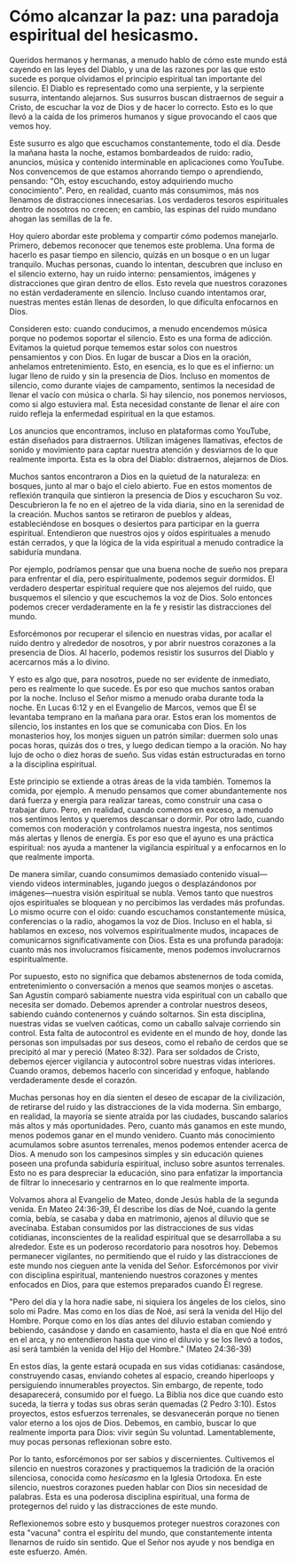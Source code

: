 # Cómo alcanzar la paz: una paradoja espiritual del hesicasmo.  

Queridos hermanos y hermanas, a menudo hablo de cómo este mundo está cayendo en las leyes del Diablo, y una de las razones por las que esto sucede es porque olvidamos el principio espiritual tan importante del silencio. El Diablo es representado como una serpiente, y la serpiente susurra, intentando alejarnos. Sus susurros buscan distraernos de seguir a Cristo, de escuchar la voz de Dios y de hacer lo correcto. Esto es lo que llevó a la caída de los primeros humanos y sigue provocando el caos que vemos hoy.

Este susurro es algo que escuchamos constantemente, todo el día. Desde la mañana hasta la noche, estamos bombardeados de ruido: radio, anuncios, música y contenido interminable en aplicaciones como YouTube. Nos convencemos de que estamos ahorrando tiempo o aprendiendo, pensando: "Oh, estoy escuchando, estoy adquiriendo mucho conocimiento". Pero, en realidad, cuanto más consumimos, más nos llenamos de distracciones innecesarias. Los verdaderos tesoros espirituales dentro de nosotros no crecen; en cambio, las espinas del ruido mundano ahogan las semillas de la fe.

Hoy quiero abordar este problema y compartir cómo podemos manejarlo. Primero, debemos reconocer que tenemos este problema. Una forma de hacerlo es pasar tiempo en silencio, quizás en un bosque o en un lugar tranquilo. Muchas personas, cuando lo intentan, descubren que incluso en el silencio externo, hay un ruido interno: pensamientos, imágenes y distracciones que giran dentro de ellos. Esto revela que nuestros corazones no están verdaderamente en silencio. Incluso cuando intentamos orar, nuestras mentes están llenas de desorden, lo que dificulta enfocarnos en Dios.

Consideren esto: cuando conducimos, a menudo encendemos música porque no podemos soportar el silencio. Esto es una forma de adicción. Evitamos la quietud porque tememos estar solos con nuestros pensamientos y con Dios. En lugar de buscar a Dios en la oración, anhelamos entretenimiento. Esto, en esencia, es lo que es el infierno: un lugar lleno de ruido y sin la presencia de Dios. Incluso en momentos de silencio, como durante viajes de campamento, sentimos la necesidad de llenar el vacío con música o charla. Si hay silencio, nos ponemos nerviosos, como si algo estuviera mal. Esta necesidad constante de llenar el aire con ruido refleja la enfermedad espiritual en la que estamos.

Los anuncios que encontramos, incluso en plataformas como YouTube, están diseñados para distraernos. Utilizan imágenes llamativas, efectos de sonido y movimiento para captar nuestra atención y desviarnos de lo que realmente importa. Esta es la obra del Diablo: distraernos, alejarnos de Dios.

Muchos santos encontraron a Dios en la quietud de la naturaleza: en bosques, junto al mar o bajo el cielo abierto. Fue en estos momentos de reflexión tranquila que sintieron la presencia de Dios y escucharon Su voz. Descubrieron la fe no en el ajetreo de la vida diaria, sino en la serenidad de la creación. Muchos santos se retiraron de pueblos y aldeas, estableciéndose en bosques o desiertos para participar en la guerra espiritual. Entendieron que nuestros ojos y oídos espirituales a menudo están cerrados, y que la lógica de la vida espiritual a menudo contradice la sabiduría mundana.

Por ejemplo, podríamos pensar que una buena noche de sueño nos prepara para enfrentar el día, pero espiritualmente, podemos seguir dormidos. El verdadero despertar espiritual requiere que nos alejemos del ruido, que busquemos el silencio y que escuchemos la voz de Dios. Solo entonces podemos crecer verdaderamente en la fe y resistir las distracciones del mundo.

Esforcémonos por recuperar el silencio en nuestras vidas, por acallar el ruido dentro y alrededor de nosotros, y por abrir nuestros corazones a la presencia de Dios. Al hacerlo, podemos resistir los susurros del Diablo y acercarnos más a lo divino.

Y esto es algo que, para nosotros, puede no ser evidente de inmediato, pero es realmente lo que sucede. Es por eso que muchos santos oraban por la noche. Incluso el Señor mismo a menudo oraba durante toda la noche. En Lucas 6:12 y en el Evangelio de Marcos, vemos que Él se levantaba temprano en la mañana para orar. Estos eran los momentos de silencio, los instantes en los que se comunicaba con Dios. En los monasterios hoy, los monjes siguen un patrón similar: duermen solo unas pocas horas, quizás dos o tres, y luego dedican tiempo a la oración. No hay lujo de ocho o diez horas de sueño. Sus vidas están estructuradas en torno a la disciplina espiritual.

Este principio se extiende a otras áreas de la vida también. Tomemos la comida, por ejemplo. A menudo pensamos que comer abundantemente nos dará fuerza y energía para realizar tareas, como construir una casa o trabajar duro. Pero, en realidad, cuando comemos en exceso, a menudo nos sentimos lentos y queremos descansar o dormir. Por otro lado, cuando comemos con moderación y controlamos nuestra ingesta, nos sentimos más alertas y llenos de energía. Es por eso que el ayuno es una práctica espiritual: nos ayuda a mantener la vigilancia espiritual y a enfocarnos en lo que realmente importa.

De manera similar, cuando consumimos demasiado contenido visual—viendo videos interminables, jugando juegos o desplazándonos por imágenes—nuestra visión espiritual se nubla. Vemos tanto que nuestros ojos espirituales se bloquean y no percibimos las verdades más profundas. Lo mismo ocurre con el oído: cuando escuchamos constantemente música, conferencias o la radio, ahogamos la voz de Dios. Incluso en el habla, si hablamos en exceso, nos volvemos espiritualmente mudos, incapaces de comunicarnos significativamente con Dios. Esta es una profunda paradoja: cuanto más nos involucramos físicamente, menos podemos involucrarnos espiritualmente.

Por supuesto, esto no significa que debamos abstenernos de toda comida, entretenimiento o conversación a menos que seamos monjes o ascetas. San Agustín comparó sabiamente nuestra vida espiritual con un caballo que necesita ser domado. Debemos aprender a controlar nuestros deseos, sabiendo cuándo contenernos y cuándo soltarnos. Sin esta disciplina, nuestras vidas se vuelven caóticas, como un caballo salvaje corriendo sin control. Esta falta de autocontrol es evidente en el mundo de hoy, donde las personas son impulsadas por sus deseos, como el rebaño de cerdos que se precipitó al mar y pereció (Mateo 8:32). Para ser soldados de Cristo, debemos ejercer vigilancia y autocontrol sobre nuestras vidas interiores. Cuando oramos, debemos hacerlo con sinceridad y enfoque, hablando verdaderamente desde el corazón.

Muchas personas hoy en día sienten el deseo de escapar de la civilización, de retirarse del ruido y las distracciones de la vida moderna. Sin embargo, en realidad, la mayoría se siente atraída por las ciudades, buscando salarios más altos y más oportunidades. Pero, cuanto más ganamos en este mundo, menos podemos ganar en el mundo venidero. Cuanto más conocimiento acumulamos sobre asuntos terrenales, menos podemos entender acerca de Dios. A menudo son los campesinos simples y sin educación quienes poseen una profunda sabiduría espiritual, incluso sobre asuntos terrenales. Esto no es para despreciar la educación, sino para enfatizar la importancia de filtrar lo innecesario y centrarnos en lo que realmente importa.

Volvamos ahora al Evangelio de Mateo, donde Jesús habla de la segunda venida. En Mateo 24:36-39, Él describe los días de Noé, cuando la gente comía, bebía, se casaba y daba en matrimonio, ajenos al diluvio que se avecinaba. Estaban consumidos por las distracciones de sus vidas cotidianas, inconscientes de la realidad espiritual que se desarrollaba a su alrededor. Este es un poderoso recordatorio para nosotros hoy. Debemos permanecer vigilantes, no permitiendo que el ruido y las distracciones de este mundo nos cieguen ante la venida del Señor. Esforcémonos por vivir con disciplina espiritual, manteniendo nuestros corazones y mentes enfocados en Dios, para que estemos preparados cuando Él regrese.

"Pero del día y la hora nadie sabe, ni siquiera los ángeles de los cielos, sino solo mi Padre. Mas como en los días de Noé, así será la venida del Hijo del Hombre. Porque como en los días antes del diluvio estaban comiendo y bebiendo, casándose y dando en casamiento, hasta el día en que Noé entró en el arca, y no entendieron hasta que vino el diluvio y se los llevó a todos, así será también la venida del Hijo del Hombre." (Mateo 24:36-39)

En estos días, la gente estará ocupada en sus vidas cotidianas: casándose, construyendo casas, enviando cohetes al espacio, creando hiperloops y persiguiendo innumerables proyectos. Sin embargo, de repente, todo desaparecerá, consumido por el fuego. La Biblia nos dice que cuando esto suceda, la tierra y todas sus obras serán quemadas (2 Pedro 3:10). Estos proyectos, estos esfuerzos terrenales, se desvanecerán porque no tienen valor eterno a los ojos de Dios. Debemos, en cambio, buscar lo que realmente importa para Dios: vivir según Su voluntad. Lamentablemente, muy pocas personas reflexionan sobre esto.

Por lo tanto, esforcémonos por ser sabios y discernientes. Cultivemos el silencio en nuestros corazones y practiquemos la tradición de la oración silenciosa, conocida como *hesicasmo* en la Iglesia Ortodoxa. En este silencio, nuestros corazones pueden hablar con Dios sin necesidad de palabras. Esta es una poderosa disciplina espiritual, una forma de protegernos del ruido y las distracciones de este mundo.

Reflexionemos sobre esto y busquemos proteger nuestros corazones con esta "vacuna" contra el espíritu del mundo, que constantemente intenta llenarnos de ruido sin sentido. Que el Señor nos ayude y nos bendiga en este esfuerzo. Amén.

